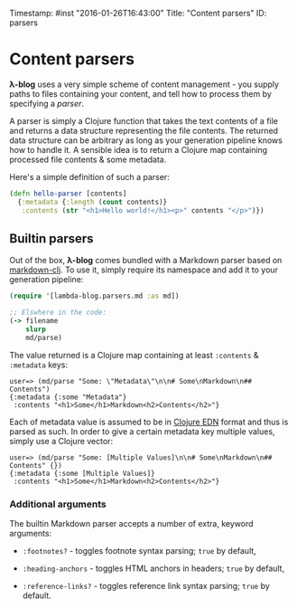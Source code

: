 Timestamp: #inst "2016-01-26T16:43:00"
Title: "Content parsers"
ID: parsers

# Content parsers

**λ-blog** uses a very simple scheme of content management - you supply paths to files containing your content, and tell how to process them by specifying a *parser*.

A parser is simply a Clojure function that takes the text contents of a file and returns a data structure representing the file contents. The returned data structure can be arbitrary as long as your generation pipeline knows how to handle it. A sensible idea is to return a Clojure map containing processed file contents & some metadata.

Here's a simple definition of such a parser:

```clojure
(defn hello-parser [contents]
  {:metadata {:length (count contents)}
   :contents (str "<h1>Hello world!</h1><p>" contents "</p>")})
```

## Builtin parsers

Out of the box, **λ-blog** comes bundled with a Markdown parser based on [markdown-clj](https://github.com/yogthos/markdown-clj). To use it, simply require its namespace and add it to your generation pipeline:

```clojure
(require '[lambda-blog.parsers.md :as md])

;; Elswhere in the code:
(-> filename
    slurp
    md/parse)
```

The value returned is a Clojure map containing at least `:contents` & `:metadata` keys:

```clojure-repl
user=> (md/parse "Some: \"Metadata\"\n\n# Some\nMarkdown\n## Contents")
{:metadata {:some "Metadata"}
 :contents "<h1>Some</h1>Markdown<h2>Contents</h2>"}
```

Each of metadata value is assumed to be in [Clojure EDN](https://github.com/edn-format/edn) format and thus is parsed as such. In order to give a certain metadata key multiple values, simply use a Clojure vector:

```clojure-repl
user=> (md/parse "Some: [Multiple Values]\n\n# Some\nMarkdown\n## Contents" {})
{:metadata {:some [Multiple Values]}
 :contents "<h1>Some</h1>Markdown<h2>Contents</h2>"}
```

### Additional arguments

The builtin Markdown parser accepts a number of extra, keyword arguments:

* `:footnotes?` - toggles footnote syntax parsing; `true` by default,

* `:heading-anchors` - toggles HTML anchors in headers; `true` by default,

* `:reference-links?` - toggles reference link syntax parsing; `true` by default.
